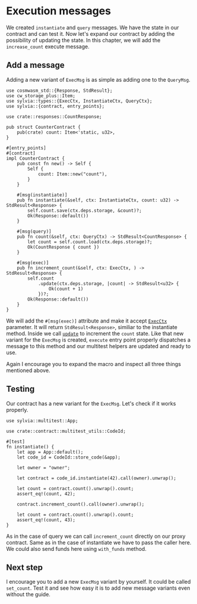 # Execution messages

We created `instantiate` and `query` messages. We have the state in our contract and can test it.
Now let's expand our contract by adding the possibility of updating the state. In this chapter, we
will add the `increase_count` execute message.

## Add a message

Adding a new variant of `ExecMsg` is as simple as adding one to the `QueryMsg`.

```rust,noplayground
use cosmwasm_std::{Response, StdResult};
use cw_storage_plus::Item;
use sylvia::types::{ExecCtx, InstantiateCtx, QueryCtx};
use sylvia::{contract, entry_points};

use crate::responses::CountResponse;

pub struct CounterContract {
    pub(crate) count: Item<'static, u32>,
}

#[entry_points]
#[contract]
impl CounterContract {
    pub const fn new() -> Self {
        Self {
            count: Item::new("count"),
        }
    }

    #[msg(instantiate)]
    pub fn instantiate(&self, ctx: InstantiateCtx, count: u32) -> StdResult<Response> {
        self.count.save(ctx.deps.storage, &count)?;
        Ok(Response::default())
    }

    #[msg(query)]
    pub fn count(&self, ctx: QueryCtx) -> StdResult<CountResponse> {
        let count = self.count.load(ctx.deps.storage)?;
        Ok(CountResponse { count })
    }

    #[msg(exec)]
    pub fn increment_count(&self, ctx: ExecCtx, ) -> StdResult<Response> {
        self.count
            .update(ctx.deps.storage, |count| -> StdResult<u32> {
                Ok(count + 1)
            })?;
        Ok(Response::default())
    }
}
```

We will add the `#[msg(exec)]` attribute and make it accept [`ExecCtx`](https://docs.rs/sylvia/latest/sylvia/types/struct.ExecCtx.html)
parameter. It will return `StdResult<Response>`, similiar to the instantiate method.
Inside we call [`update`](https://docs.rs/cw-storage-plus/1.1.0/cw_storage_plus/struct.Item.html#method.update)
to increment the `count` state.
Like that new variant for the `ExecMsg` is created, `execute` entry point properly dispatches a message
to this method and our multitest helpers are updated and ready to use.

Again I encourage you to expand the macro and inspect all three things mentioned above.

## Testing

Our contract has a new variant for the `ExecMsg`. Let's check if it works properly.

```rust,noplayground
use sylvia::multitest::App;

use crate::contract::multitest_utils::CodeId;

#[test]
fn instantiate() {
    let app = App::default();
    let code_id = CodeId::store_code(&app);

    let owner = "owner";

    let contract = code_id.instantiate(42).call(owner).unwrap();

    let count = contract.count().unwrap().count;
    assert_eq!(count, 42);

    contract.increment_count().call(owner).unwrap();

    let count = contract.count().unwrap().count;
    assert_eq!(count, 43);
}
```

As in the case of query we can call `increment_count` directly on our proxy contract. Same as in 
the case of instantiate we have to pass the caller here. We could also send funds here using `with_funds` 
method.

## Next step

I encourage you to add a new `ExecMsg` variant by yourself. It could be called `set_count`. Test it 
and see how easy it is to add new message variants even without the guide.
